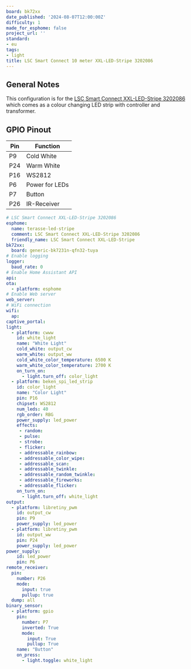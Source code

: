 ```yaml
---
board: bk72xx
date_published: '2024-08-07T12:00:00Z'
difficulty: 1
made_for_esphome: false
project_url: ''
standard:
- eu
tags:
- light
title: LSC Smart Connect 10 meter XXL-LED-Stripe 3202086
---
```


## General Notes

This configuration is for the [LSC Smart Connect XXL-LED-Stripe 3202086](https://www.action.com/de-at/p/3202086/lsc-smart-connect-xxl-led-streifen/)
which comes as a colour changing LED strip with controller and transformer.

## GPIO Pinout

| Pin    | Function      |
| ------ | ------------- |
| P9     | Cold White    |
| P24    | Warm White    |
| P16    | WS2812        |
| P6     | Power for LEDs|
| P7     | Button        |
| P26    | IR-Receiver   |
```yaml
# LSC Smart Connect XXL-LED-Stripe 3202086
esphome:
  name: terasse-led-stripe
  comment: LSC Smart Connect XXL-LED-Stripe 3202086
  friendly_name: LSC Smart Connect XXL-LED-Stripe
bk72xx:
  board: generic-bk7231n-qfn32-tuya
# Enable logging
logger:
  baud_rate: 0
# Enable Home Assistant API
api:
ota:
  - platform: esphome
# Enable Web server
web_server:
# WiFi connection
wifi:
  ap:
captive_portal:
light:
  - platform: cwww
    id: white_light
    name: "White Light"
    cold_white: output_cw
    warm_white: output_ww
    cold_white_color_temperature: 6500 K
    warm_white_color_temperature: 2700 K
    on_turn_on:
      - light.turn_off: color_light
  - platform: beken_spi_led_strip
    id: color_light
    name: "Color Light"
    pin: P16
    chipset: WS2812
    num_leds: 40
    rgb_order: RBG
    power_supply: led_power
    effects:
     - random:
     - pulse:
     - strobe:
     - flicker:
     - addressable_rainbow:
     - addressable_color_wipe:
     - addressable_scan:
     - addressable_twinkle:
     - addressable_random_twinkle:
     - addressable_fireworks:
     - addressable_flicker:
    on_turn_on:
      - light.turn_off: white_light
output:
  - platform: libretiny_pwm
    id: output_cw
    pin: P9
    power_supply: led_power
  - platform: libretiny_pwm
    id: output_ww
    pin: P24
    power_supply: led_power
power_supply:
    id: led_power
    pin: P6
remote_receiver:
  pin:
    number: P26
    mode:
      input: true
      pullup: true
  dump: all
binary_sensor:
  - platform: gpio
    pin:
      number: P7
      inverted: True
      mode:
        input: True
        pullup: True
    name: "Button"
    on_press:
      - light.toggle: white_light
```